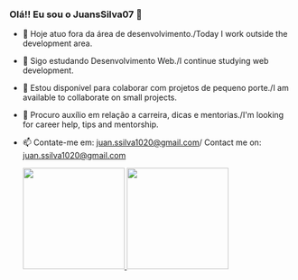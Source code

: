 ### Olá!! Eu sou o JuansSilva07 👋


- 🔭 Hoje atuo fora da área de desenvolvimento./Today I work outside the development area.
- 🌱 Sigo estudando Desenvolvimento Web./I continue studying web development.
- 👯 Estou disponível para colaborar com projetos de pequeno porte./I am available to collaborate on small projects.
- 🤔 Procuro auxílio em relação a carreira, dicas e mentorias./I'm looking for career help, tips and mentorship.
- 📫 Contate-me em: juan.ssilva1020@gmail.com/ Contact me on: juan.ssilva1020@gmail.com


  <div>
    <a href="https://github.com/JuanSsilva07">
    <img height="180em" src="https://github-readme-stats.vercel.app/api?username=JuanSsilva07&show_icons=true&theme=dark&include_all_commits-true&count_private=true"/>
    <img height="180em" src="https://github-readme-stats.vercel.app/api/top-langs/?username=JuanSsilva07&layout=compact&langs_count=16&theme=dark"/>
  </div>

